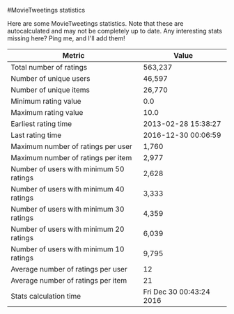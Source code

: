 #MovieTweetings statistics

Here are some MovieTweetings statistics. Note that these are autocalculated and may not be completely up to date. Any interesting stats missing here? Ping me, and I'll add them!

Metric | Value
--- | ---
Total number of ratings                 | 563,237
Number of unique users                  | 46,597
Number of unique items                  | 26,770
Minimum rating value                    | 0.0
Maximum rating value                    | 10.0
Earliest rating time                    | 2013-02-28 15:38:27
Last rating time                        | 2016-12-30 00:06:59
Maximum number of ratings per user      | 1,760
Maximum number of ratings per item      | 2,977
Number of users with minimum 50 ratings | 2,628
Number of users with minimum 40 ratings | 3,333
Number of users with minimum 30 ratings | 4,359
Number of users with minimum 20 ratings | 6,039
Number of users with minimum 10 ratings | 9,795
Average number of ratings per user      | 12
Average number of ratings per item      | 21
Stats calculation time                  | Fri Dec 30 00:43:24 2016

